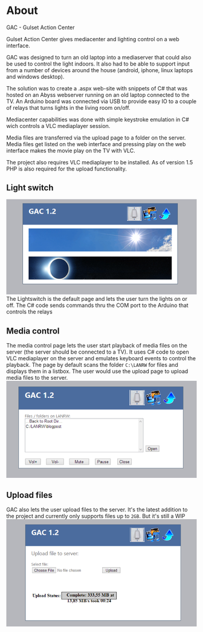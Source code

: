 # About
GAC - Gulset Action Center

Gulset Action Center gives mediacenter and lighting control on a web interface. 

GAC was designed to turn an old laptop into a mediaserver that could also
be used to control the light indoors. It also had to be able to support input 
from a number of devices around the house (android, iphone, linux laptops and
windows desktop). 

The solution was to create a .aspx web-site with snippets of C# that was hosted 
on an Abyss webserver running on an old laptop connected to the TV. An Arduino
board was connected via USB to provide easy IO to a couple of relays that turns
lights in the living room on/off.

Mediacenter capabilities was done with simple keystroke emulation in C# wich
controls a VLC mediaplayer session. 

Media files are transferred via the upload page to a folder on the server. 
Media files get listed on the web interface and pressing play on the web 
interface makes the movie play on the TV with VLC.

The project also requires VLC mediaplayer to be installed.
As of version 1.5 PHP is also required for the upload functionality.

## Light switch
![Light switch](https://github.com/studiefredfredrik/GAC/blob/master/Artwork/images%20for%20the%20wiki/lights%20default.PNG?raw=true)
The Lightswitch is the default page and lets the user turn the lights on or off. The C# code sends commands thru the COM port to the Arduino that controls the relays

## Media control
The media control page lets the user start playback of media files on the server (the server should be connected to a TV). 
It uses C# code to open VLC mediaplayer on the server and emulates keyboard events to control the playback.
The page by default scans the folder `C:\LANRW` for files and displays them in a listbox. The user would use the upload page to upload media files to the server.
![Media control](https://github.com/studiefredfredrik/GAC/blob/master/Artwork/images%20for%20the%20wiki/media.PNG?raw=true)

## Upload files
GAC also lets the user upload files to the server. It's the latest addition to the project and currently only supports files up to `2GB`. But it's still a WIP
![Upload files](https://github.com/studiefredfredrik/GAC/blob/master/Artwork/images%20for%20the%20wiki/upload.PNG?raw=true)